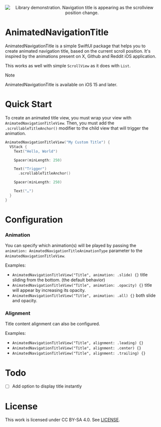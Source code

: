 <p align="center">
  <img src="https://github.com/mlbonniec/AnimatedNavigationTitle/assets/29955402/1d9b099d-1c5d-4890-b0db-0191ec0d0d73" alt="Library demonstration. Navigation title is appearing as the scrollview position change." />
</p>

# AnimatedNavigationTitle

AnimatedNavigationTitle is a simple SwiftUI package that helps you to create animated navigation title, based on the current scroll position.
It's inspired by the animations present on X, Github and Reddit iOS application.

This works as well with simple `ScrollView` as it does with `List`.

> [!NOTE]
> AnimatedNavigationTitle is available on iOS 15 and later.

# Quick Start
To create an animated title view, you must wrap your view with `AnimatedNavigationTitleView`.
Then, you must add the `.scrollableTitleAnchor()` modifier to the child view that will trigger the animation.

```swift
AnimatedNavigationTitleView("My Custom Title") {
  VStack {
    Text("Hello, World")

    Spacer(minLength: 250)

    Text("Trigger")
      .scrollableTitleAnchor()

    Spacer(minLength: 250)

    Text("…")
  }
}
```

# Configuration  

### Animation
You can specify which animation(s) will be played by passing the `animation: AnimatedNavigationTitleAnimationType` parameter to the `AnimatedNavigationTitleView`.

Examples:
* `AnimatedNavigationTitleView("Title", animation: .slide) {}` title sliding from the bottom. (the default behavior)
* `AnimatedNavigationTitleView("Title", animation: .opacity) {}` title will appear by increasing its opacity.
* `AnimatedNavigationTitleView("Title", animation: .all) {}` both slide and opacity.

### Alignment
Title content alignment can also be configured.

Examples:
* `AnimatedNavigationTitleView("Title", alignment: .leading) {}`
* `AnimatedNavigationTitleView("Title", alignment: .center) {}`
* `AnimatedNavigationTitleView("Title", alignment: .trailing) {}`

# Todo
- [ ] Add option to display title instantly

# License
This work is licensed under CC BY-SA 4.0.
See [LICENSE](./LICENSE).

